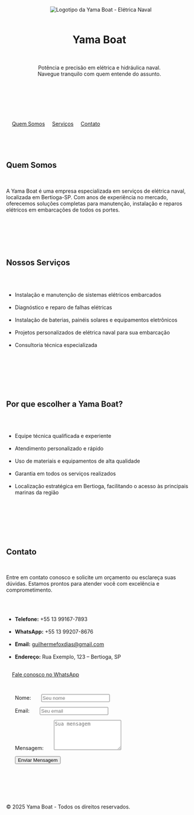 <!DOCTYPE html>
<html lang="pt-BR">
<head>
  <meta charset="UTF-8">
  <meta name="viewport" content="width=device-width, initial-scale=1.0">
  <title>Yama Boat - Elétrica Naval em Bertioga-SP</title>
  <meta name="description" content="Yama Boat é especialista em elétrica e hidráulica naval em Bertioga-SP. Serviços de qualidade para sua embarcação.">
  <style>
    body {
      font-family: Arial, sans-serif;
      margin: 0;
      padding: 0;
      background-color: #fdfdfd;
      color: #333;
    }
    header {
      background-color: #003f5c;
      color: white;
      padding: 20px;
      text-align: center;
    }
    header img {
      max-width: 120px;
    }
    nav {
      background-color: #ffa600;
      padding: 10px;
      text-align: center;
    }
    nav a {
      color: white;
      margin: 0 15px;
      text-decoration: none;
      font-weight: bold;
    }
    section {
      padding: 40px 20px;
      max-width: 1000px;
      margin: auto;
    }
    h2 {
      color: #003f5c;
    }
    ul {
      list-style: none;
      padding-left: 0;
    }
    ul li::before {
      content: '✔';
      margin-right: 8px;
      color: #ffa600;
    }
    form {
      display: flex;
      flex-direction: column;
      gap: 10px;
      margin-top: 20px;
    }
    input, textarea {
      padding: 10px;
      font-size: 1rem;
      border: 1px solid #ccc;
      border-radius: 5px;
    }
    button {
      background-color: #003f5c;
      color: white;
      padding: 10px;
      font-size: 1rem;
      border: none;
      border-radius: 5px;
      cursor: pointer;
    }
    button:hover {
      background-color: #002c42;
    }
    .logo {
      text-align: center;
      margin: 20px 0;
    }
    .logo img {
      max-width: 200px;
    }
    .whatsapp-button {
      display: inline-block;
      background-color: #25D366;
      color: white;
      padding: 12px 20px;
      border-radius: 5px;
      text-decoration: none;
      font-weight: bold;
      margin-top: 20px;
    }
    .whatsapp-button:hover {
      background-color: #1ebe57;
    }
    footer {
      text-align: center;
      background-color: #003f5c;
      color: white;
      padding: 20px;
    }

    @media (max-width: 600px) {
      section {
        padding: 20px 10px;
      }
      nav a {
        display: block;
        margin: 10px 0;
      }
    }
  </style>
</head>
<body>
  <header>
    <div class="logo">
      <img src="f2462ca6-7093-4ea5-99b1-bd2d01467b33.png" alt="Logotipo da Yama Boat - Elétrica Naval">
    </div>
    <h1>Yama Boat</h1>
    <p>Potência e precisão em elétrica e hidráulica naval.<br>Navegue tranquilo com quem entende do assunto.</p>
  </header>

  <nav>
    <a href="#quem-somos">Quem Somos</a>
    <a href="#servicos">Serviços</a>
    <a href="#contato">Contato</a>
  </nav>

  <section id="quem-somos">
    <h2>Quem Somos</h2>
    <p>A Yama Boat é uma empresa especializada em serviços de elétrica naval, localizada em Bertioga-SP. Com anos de experiência no mercado, oferecemos soluções completas para manutenção, instalação e reparos elétricos em embarcações de todos os portes.</p>
  </section>

  <section id="servicos">
    <h2>Nossos Serviços</h2>
    <ul>
      <li>Instalação e manutenção de sistemas elétricos embarcados</li>
      <li>Diagnóstico e reparo de falhas elétricas</li>
      <li>Instalação de baterias, painéis solares e equipamentos eletrônicos</li>
      <li>Projetos personalizados de elétrica naval para sua embarcação</li>
      <li>Consultoria técnica especializada</li>
    </ul>
  </section>

  <section>
    <h2>Por que escolher a Yama Boat?</h2>
    <ul>
      <li>Equipe técnica qualificada e experiente</li>
      <li>Atendimento personalizado e rápido</li>
      <li>Uso de materiais e equipamentos de alta qualidade</li>
      <li>Garantia em todos os serviços realizados</li>
      <li>Localização estratégica em Bertioga, facilitando o acesso às principais marinas da região</li>
    </ul>
  </section>

  <section id="contato">
    <h2>Contato</h2>
    <p>Entre em contato conosco e solicite um orçamento ou esclareça suas dúvidas. Estamos prontos para atender você com excelência e comprometimento.</p>
    <ul>
      <li><strong>Telefone:</strong> +55 13 99167-7893</li>
      <li><strong>WhatsApp:</strong> +55 13 99207-8676</li>
      <li><strong>Email:</strong> guilhermefoxdias@gmail.com</li>
      <li><strong>Endereço:</strong> Rua Exemplo, 123 – Bertioga, SP</li>
    </ul>
    <a class="whatsapp-button" href="https://wa.me/5513992078676" target="_blank">Fale conosco no WhatsApp</a>

    <form action="mailto:guilhermefoxdias@gmail.com" method="POST" enctype="text/plain">
      <label for="nome">Nome:</label>
      <input id="nome" type="text" name="nome" placeholder="Seu nome" required>

      <label for="email">Email:</label>
      <input id="email" type="email" name="email" placeholder="Seu email" required>

      <label for="mensagem">Mensagem:</label>
      <textarea id="mensagem" name="mensagem" rows="5" placeholder="Sua mensagem" required></textarea>

     
 <button type="submit">Enviar Mensagem</button>
    </form>
  </section>

  <footer>
    <p>&copy; 2025 Yama Boat - Todos os direitos reservados.</p>
  </footer>
</body>
</html>
